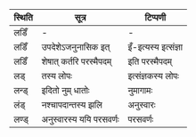 | स्थिति | सूत्र | टिप्पणी |
| ----- | ------- | ------ |
| लडिँ | - | - |
| लडिँ | उपदेशेऽजनुनासिक इत् | इँ-इत्यस्य इत्संज्ञा |
| लडिँ | शेषात् कर्तरि परस्मैपदम् | इति परस्मैपदम् |
| लड् | तस्य लोपः | इत्संज्ञकस्य लोपः |
| लन्ड् | इदितो नुम् धातोः | नुमागामः |
| लंड् | नश्चापदान्तस्य झलि | अनुस्वारः |
| लण्ड् | अनुस्वारस्य ययि परसवर्णः | परसवर्णः |

